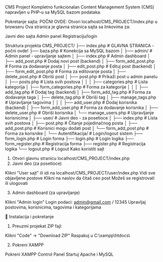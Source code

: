 CMS Project
Kompletno funkcionalan Content Management System (CMS) napravljen u PHP-u sa MySQL bazom podataka.

Pokretanje sajta:
POČNI OVDE: Otvori localhost/CMS_PROJECT/index.php u browseru
Ova stranica je glavna stranica sajta sa linkovima za:

Javni deo sajta
Admin panel
Registraciju/login

 Struktura projekta
CMS_PROJECT/
├──  index.php           # GLAVNA STRANICA - počni ovde!
├──  baza.php            # Konekcija sa MySQL bazom
│
├──  admin/              # Admin panel - upravljanje sajtem
│   ├── index.php          # Admin dashboard
│   ├── add_post.php       # Dodaj novi post (backend)
│   ├── form_add_post.php  # Forma za dodavanje posta
│   ├── edit_post.php      # Edituj post (backend)
│   ├── form_edit_post.php # Forma za editovanje posta
│   ├── delete_post.php    # Obriši post
│   ├── post.php           # Prikaži post u admin panelu
│   ├── posts.php          # Lista svih postova
│   │
│   ├── categories.php     # Lista kategorija
│   ├── form_categories.php # Forma za kategorije
│   │
│   ├── add_tag.php        # Dodaj tag (backend)
│   ├── form_add_tag.php   # Forma za dodavanje taga
│   ├── delete_tag.php     # Obriši tag
│   ├── manage_tags.php    # Upravljanje tagovima
│   │
│   ├── add_user.php       # Dodaj korisnika (backend)
│   ├── form_add_user.php  # Forma za dodavanje korisnika
│   ├── delete_user.php    # Obriši korisnika
│   └── manage_users.php   # Upravljanje korisnicima
│
├──  user/               # Javni deo - za posetioce
│   ├── index.php          # Lista svih postova
│   ├── post.php           # Čitanje pojedinačnog posta
│   ├── add_post.php       # Korisnici mogu dodati post
│   └── form_add_post.php  # Forma za korisnike
│
└──  Autentifikacija/    # Login/logout sistem
    ├── form_login.php     # Login forma
    ├── login.php          # Login logika
    ├── form_register.php  # Registracija forma
    ├── register.php       # Registracija logika
    └── logout.php         # Logout
 Kako koristiti sajt
1. Otvori glavnu stranicu
localhost/CMS_PROJECT/index.php
2. Javni deo (za posetioce)

Klikni "User sajt" ili idi na localhost/CMS_PROJECT/user/index.php
Vidi sve objavljene postove
Klikni na naslov da čitaš ceo post
Možeš se registrovati ili ulogovati

3. Admin dashboard (za upravljanje)

Klikni "Admin login"
Login podaci: admin@gmail.com / 12345
Upravljaj postovima, korisnicima, tagovima i kategorijama

🔧 Instalacija i pokretanje
1. Preuzmi projekat
   ZIP fajl:

Klikni "Code" → "Download ZIP"
Raspakuj u C:\xampp\htdocs\

2. Pokreni XAMPP

Pokreni XAMPP Control Panel
Startuj Apache i MySQL

